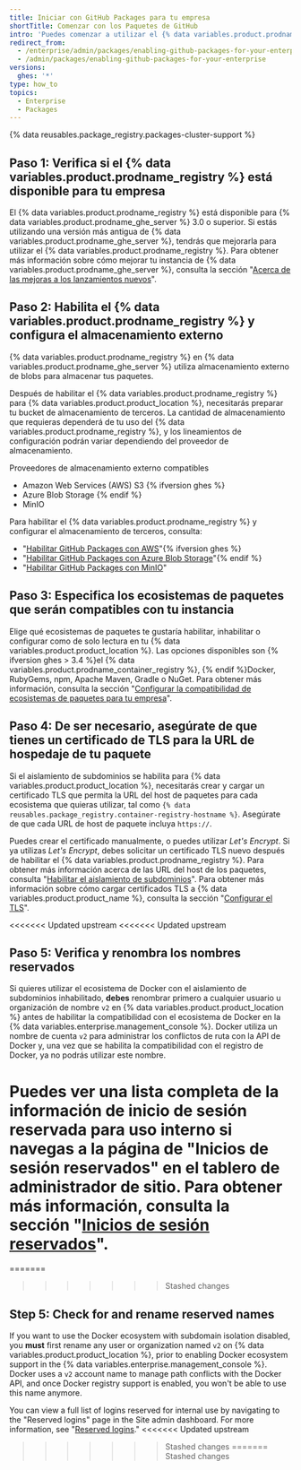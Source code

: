 ```yaml
---
title: Iniciar con GitHub Packages para tu empresa
shortTitle: Comenzar con los Paquetes de GitHub
intro: 'Puedes comenzar a utilizar el {% data variables.product.prodname_registry %} en {% data variables.product.product_location %} si habilitas esta característica, configurando un almacenamiento de terceros, configurando los ecosistemas que quieras que sea compatibles y actualizando tu certificado TLS.'
redirect_from:
  - /enterprise/admin/packages/enabling-github-packages-for-your-enterprise
  - /admin/packages/enabling-github-packages-for-your-enterprise
versions:
  ghes: '*'
type: how_to
topics:
  - Enterprise
  - Packages
---
```



{% data reusables.package_registry.packages-cluster-support %}

## Paso 1: Verifica si el {% data variables.product.prodname_registry %} está disponible para tu empresa

El {% data variables.product.prodname_registry %} está disponible para {% data variables.product.prodname_ghe_server %} 3.0 o superior. Si estás utilizando una versión más antigua de {% data variables.product.prodname_ghe_server %}, tendrás que mejorarla para utilizar el {% data variables.product.prodname_registry %}. Para obtener más información sobre cómo mejorar tu instancia de {% data variables.product.prodname_ghe_server %}, consulta la sección "[Acerca de las mejoras a los lanzamientos nuevos](/admin/overview/about-upgrades-to-new-releases)".
## Paso 2: Habilita el {% data variables.product.prodname_registry %} y configura el almacenamiento externo

{% data variables.product.prodname_registry %} en {% data variables.product.prodname_ghe_server %} utiliza almacenamiento externo de blobs para almacenar tus paquetes.

Después de habilitar el {% data variables.product.prodname_registry %} para {% data variables.product.product_location %}, necesitarás preparar tu bucket de almacenamiento de terceros. La cantidad de almacenamiento que requieras dependerá de tu uso del {% data variables.product.prodname_registry %}, y los lineamientos de configuración podrán variar dependiendo del proveedor de almacenamiento.

Proveedores de almacenamiento externo compatibles
- Amazon Web Services (AWS) S3 {% ifversion ghes %}
- Azure Blob Storage {% endif %}
- MinIO

Para habilitar el {% data variables.product.prodname_registry %} y configurar el almacenamiento de terceros, consulta:
  - "[Habilitar GitHub Packages con AWS](/admin/packages/enabling-github-packages-with-aws)"{% ifversion ghes %}
  - "[Habilitar GitHub Packages con Azure Blob Storage](/admin/packages/enabling-github-packages-with-azure-blob-storage)"{% endif %}
  - "[Habilitar GitHub Packages con MinIO](/admin/packages/enabling-github-packages-with-minio)"

## Paso 3: Especifica los ecosistemas de paquetes que serán compatibles con tu instancia

Elige qué ecosistemas de paquetes te gustaría habilitar, inhabilitar o configurar como de solo lectura en tu {% data variables.product.product_location %}. Las opciones disponibles son {% ifversion ghes > 3.4 %}el {% data variables.product.prodname_container_registry %}, {% endif %}Docker, RubyGems, npm, Apache Maven, Gradle o NuGet.  Para obtener más información, consulta la sección "[Configurar la compatibilidad de ecosistemas de paquetes para tu empresa](/enterprise/admin/packages/configuring-package-ecosystem-support-for-your-enterprise)".

## Paso 4: De ser necesario, asegúrate de que tienes un certificado de TLS para la URL de hospedaje de tu paquete

Si el aislamiento de subdominios se habilita para {% data variables.product.product_location %}, necesitarás crear y cargar un certificado TLS que permita la URL del host de paquetes para cada ecosistema que quieras utilizar, tal como `{% data reusables.package_registry.container-registry-hostname %}`. Asegúrate de que cada URL de host de paquete incluya `https://`.

  Puedes crear el certificado manualmente, o puedes utilizar _Let's Encrypt_. Si ya utilizas _Let's Encrypt_, debes solicitar un certificado TLS nuevo después de habilitar el {% data variables.product.prodname_registry %}. Para obtener más información acerca de las URL del host de los paquetes, consulta "[Habilitar el aislamiento de subdominios](/enterprise/admin/configuration/enabling-subdomain-isolation)". Para obtener más información sobre cómo cargar certificados TLS a {% data variables.product.product_name %}, consulta la sección "[Configurar el TLS](/enterprise/admin/configuration/configuring-tls)".

<<<<<<< Updated upstream
<<<<<<< Updated upstream
## Paso 5: Verifica y renombra los nombres reservados

Si quieres utilizar el ecosistema de Docker con el aislamiento de subdominios inhabilitado, **debes** renombrar primero a cualquier usuario u organización de nombre `v2` en {% data variables.product.product_location %} antes de habilitar la compatibilidad con el ecosistema de Docker en la {% data variables.enterprise.management_console %}. Docker utiliza un nombre de cuenta `v2` para administrar los conflictos de ruta con la API de Docker y, una vez que se habilita la compatibilidad con el registro de Docker, ya no podrás utilizar este nombre.

Puedes ver una lista completa de la información de inicio de sesión reservada para uso interno si navegas a la página de "Inicios de sesión reservados" en el tablero de administrador de sitio. Para obtener más información, consulta la sección "[Inicios de sesión reservados](/admin/configuration/configuring-your-enterprise/site-admin-dashboard#reserved-logins)".
=======
=======
>>>>>>> Stashed changes
## Step 5: Check for and rename reserved names

If you want to use the Docker ecosystem with subdomain isolation disabled, you **must** first rename any user or organization named `v2` on {% data variables.product.product_location %}, prior to enabling Docker ecosystem support in the {% data variables.enterprise.management_console %}. Docker uses a `v2` account name to manage path conflicts with the Docker API, and once Docker registry support is enabled, you won't be able to use this name anymore.

You can view a full list of logins reserved for internal use by navigating to the "Reserved logins" page in the Site admin dashboard. For more information, see "[Reserved logins](/admin/configuration/configuring-your-enterprise/site-admin-dashboard#reserved-logins)."
<<<<<<< Updated upstream
>>>>>>> Stashed changes
=======
>>>>>>> Stashed changes
